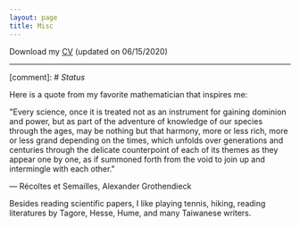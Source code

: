 ```yaml
---
layout: page
title: Misc
---
```


Download my [CV](https://mingzhang-yin.github.io/assets/pdfs/CV_Mingzhang%20Yin.pdf) (updated on 06/15/2020)

___

[comment]: # *Status*

Here is a quote from my favorite mathematician that inspires me:

"Every science, once it is treated not as an instrument for gaining dominion and power, but as part of the adventure of knowledge of our species through the ages, may be nothing but that harmony, more or less rich, more or less grand depending on the times, which unfolds over generations and centuries through the delicate counterpoint of each of its themes as they appear one by one, as if summoned forth from the void to join up and intermingle with each other."

— Récoltes et Semailles, Alexander Grothendieck

Besides reading scientific papers, I like playing tennis, hiking, reading literatures by Tagore, Hesse, Hume, and many Taiwanese writers. 

